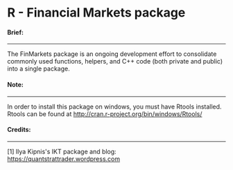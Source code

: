 
# R - Financial Markets package

#### Brief:
***
The FinMarkets package is an ongoing development effort to consolidate commonly used functions, helpers, and C++ code (both private and public) into a single package. 




#### Note:
***
In order to install this package on windows, you must have Rtools installed. Rtools can be found at http://cran.r-project.org/bin/windows/Rtools/

#### Credits:
***
[1] Ilya Kipnis's IKT package and blog:  https://quantstrattrader.wordpress.com


